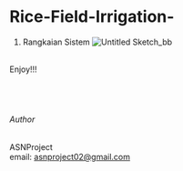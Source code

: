 # Rice-Field-Irrigation-

1. Rangkaian Sistem
![Untitled Sketch_bb](https://user-images.githubusercontent.com/49858542/178091215-a29dbfb5-e5a5-439c-9787-9ee9f5787fc7.png)





<br />
Enjoy!!!
<br />
<br />
<br />
<br />

###### Author

ASNProject<br />
email: asnproject02@gmail.com

